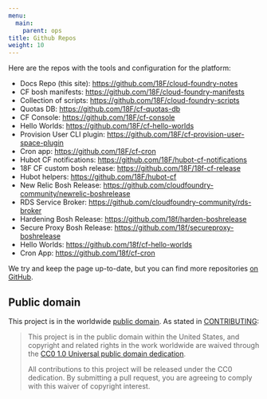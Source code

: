 ```yaml
---
menu:
  main:
    parent: ops
title: Github Repos
weight: 10
---
```


Here are the repos with the tools and configuration for the platform:

- Docs Repo (this site): https://github.com/18F/cloud-foundry-notes
- CF bosh manifests: https://github.com/18F/cloud-foundry-manifests
- Collection of scripts: https://github.com/18F/cloud-foundry-scripts
- Quotas DB: https://github.com/18F/cf-quotas-db
- CF Console: https://github.com/18F/cf-console
- Hello Worlds: https://github.com/18F/cf-hello-worlds
- Provision User CLI plugin: https://github.com/18F/cf-provision-user-space-plugin
- Cron app: https://github.com/18F/cf-cron
- Hubot CF notifications: https://github.com/18F/hubot-cf-notifications
- 18F CF custom bosh release: https://github.com/18F/18f-cf-release
- Hubot helpers: https://github.com/18F/hubot-cf
- New Relic Bosh Release: https://github.com/cloudfoundry-community/newrelic-boshrelease
- RDS Service Broker: https://github.com/cloudfoundry-community/rds-broker
- Hardening Bosh Release: https://github.com/18f/harden-boshrelease
- Secure Proxy Bosh Release: https://github.com/18f/secureproxy-boshrelease
- Hello Worlds: https://github.com/18f/cf-hello-worlds
- Cron App: https://github.com/18f/cf-cron

We try and keep the page up-to-date, but you can find more repositories [on GitHub](https://github.com/search?o=desc&q=user%3A18F+%28cf+OR+cg+OR+%22cloud+foundry%22+OR+cloud.gov%29+NOT+cfn&ref=searchresults&s=updated&type=Repositories&utf8=%E2%9C%93).

## Public domain

This project is in the worldwide [public domain](https://github.com/18F/cloud-foundry-notes/blob/master/LICENSE.md). As stated in [CONTRIBUTING](https://github.com/18F/cloud-foundry-notes/blob/master/CONTRIBUTING.md):

> This project is in the public domain within the United States, and copyright and related rights in the work worldwide are waived through the [CC0 1.0 Universal public domain dedication](https://creativecommons.org/publicdomain/zero/1.0/).
>
> All contributions to this project will be released under the CC0 dedication. By submitting a pull request, you are agreeing to comply with this waiver of copyright interest.
